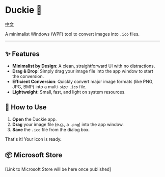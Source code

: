 # Duckie 🦆

[中文](./README.zh-CN.md)

A minimalist Windows (WPF) tool to convert images into `.ico` files.

---

## ✨ Features

- **Minimalist by Design**: A clean, straightforward UI with no distractions.
- **Drag & Drop**: Simply drag your image file into the app window to start the conversion.
- **Efficient Conversion**: Quickly convert major image formats (like PNG, JPG, BMP) into a multi-size `.ico` file.
- **Lightweight**: Small, fast, and light on system resources.

## 🚀 How to Use

1.  **Open** the Duckie app.
2.  **Drag** your image file (e.g., a `.png`) into the app window.
3.  **Save** the `.ico` file from the dialog box.

That's it! Your icon is ready.

## 📦 Microsoft Store

[Link to Microsoft Store will be here once published]

